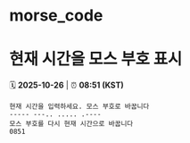 # morse_code
# 현재 시간을 모스 부호 표시
<!-- MORSE_TIME_START -->
🗓️ **2025-10-26** | ⏰ **08:51 (KST)**

```
현재 시간을 입력하세요. 모스 부호로 바꿉니다
----- ---.. ..... .----
모스 부호를 다시 현재 시간으로 바꿉니다
0851
```
<!-- MORSE_TIME_END -->
